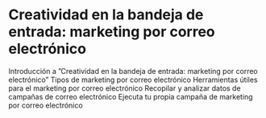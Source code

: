 # Creatividad en la bandeja de entrada: marketing por correo electrónico

Introducción a ”Creatividad en la bandeja de entrada: marketing por correo electrónico”
Tipos de marketing por correo electrónico
Herramientas útiles para el marketing por correo electrónico
Recopilar y analizar datos de campañas de correo electrónico
Ejecuta tu propia campaña de marketing por correo electrónico
